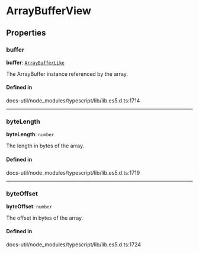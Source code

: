 # ArrayBufferView

## Properties

### buffer

 **buffer**: [`ArrayBufferLike`](../types/ArrayBufferLike.md)

The ArrayBuffer instance referenced by the array.

#### Defined in

docs-util/node_modules/typescript/lib/lib.es5.d.ts:1714

___

### byteLength

 **byteLength**: `number`

The length in bytes of the array.

#### Defined in

docs-util/node_modules/typescript/lib/lib.es5.d.ts:1719

___

### byteOffset

 **byteOffset**: `number`

The offset in bytes of the array.

#### Defined in

docs-util/node_modules/typescript/lib/lib.es5.d.ts:1724
